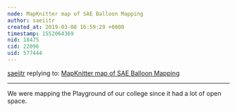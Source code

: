 ```yaml
---
node: MapKnitter map of SAE Balloon Mapping
author: saeiitr
created_at: 2019-03-08 16:59:29 +0000
timestamp: 1552064369
nid: 18475
cid: 22096
uid: 577444
---
```




[saeiitr](../profile/saeiitr) replying to: [MapKnitter map of SAE Balloon Mapping](../notes/saeiitr/03-06-2019/mapknitter-map-of-sae-balloon-mapping)

----
 We were mapping the Playground of our college since it had a lot of open space.
